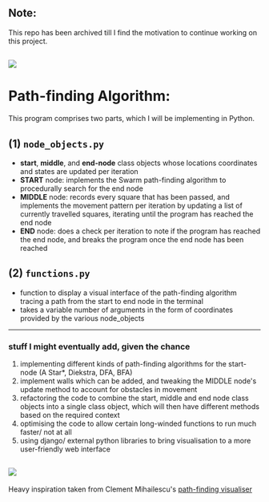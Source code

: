 ## Note:
This repo has been archived till I find the motivation to continue working on this project.

![](https://media.istockphoto.com/id/916159418/photo/cute-kitten-portrait-british-shorthair-cat.jpg?s=612x612&w=0&k=20&c=Fxeq0syWLxQ_iZgxe2rSy-1l-tQxtDVGkE-0N02gF98=)
----------
# Path-finding Algorithm:

This program comprises two parts, which I will be implementing in Python.

## (1) `node_objects.py`
* **start**, **middle**, and **end-node** class objects whose locations coordinates and states are updated per iteration
* **START** node: implements the Swarm path-finding algorithm to procedurally search for the end node
* **MIDDLE** node: records every square that has been passed, and implements the movement pattern per iteration by updating a list of currently travelled squares, iterating until the program has reached the end node
* **END** node: does a check per iteration to note if the program has reached the end node, and breaks the program once the end node has been reached

## (2) `functions.py`
* function to display a visual interface of the path-finding algorithm tracing a path from the start to end node in the terminal
* takes a variable number of arguments in the form of coordinates provided by the various node_objects
----------
### stuff I might eventually add, given the chance

1. implementing different kinds of path-finding algorithms for the start-node (A Star*, Diekstra, DFA, BFA)
2. implement walls which can be added, and tweaking the MIDDLE node's update method to account for obstacles in movement
3. refactoring the code to combine the start, middle and end node class objects into a single class object, which will then have different methods based on the required context
4. optimising the code to allow certain long-winded functions to run much faster/ not at all
5. using django/ external python libraries to bring visualisation to a more user-friendly web interface 

![](https://external-preview.redd.it/g76hkr15wV_QIcpiHJKcoXOcFus-_jsKIQH1CbW7MFs.jpg?auto=webp&s=ce22bf239b5d70797f348b8987cc96297272d997)
----------

Heavy inspiration taken from Clement Mihailescu's [path-finding visualiser](https://clementmihailescu.github.io/Pathfinding-Visualizer/) 
